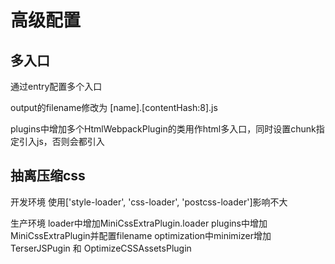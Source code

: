 # 高级配置

## 多入口

通过entry配置多个入口

output的filename修改为 [name].[contentHash:8].js

plugins中增加多个HtmlWebpackPlugin的类用作html多入口，同时设置chunk指定引入js，否则会都引入

## 抽离压缩css

开发环境 使用['style-loader', 'css-loader', 'postcss-loader']影响不大

生产环境 loader中增加MiniCssExtraPlugin.loader plugins中增加MiniCssExtraPlugin并配置filename optimization中minimizer增加 TerserJSPugin 和 OptimizeCSSAssetsPlugin
